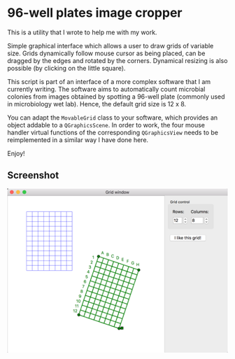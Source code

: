 # 96-well plates image cropper

This is a utility that I wrote to help me with my work. 


Simple graphical interface which allows a user to draw grids of variable 
size. Grids dynamically follow mouse cursor as being placed, can be 
dragged by the edges and rotated by the corners. Dynamical resizing is 
also possible (by clicking on the little square). 

This script is part of an interface of a more complex  software that I am
 currently writing. The software aims to automatically count microbial 
 colonies from 
 images obtained by spotting a 96-well plate  (commonly used in microbiology
  wet lab). Hence,
 the default grid size is 12 x 8.  

You can adapt the `MovableGrid` class to your software, which provides an object
addable to a `QGraphicsScene`. In order to work, the four mouse handler virtual 
functions of the corresponding `QGraphicsView` needs to be reimplemented in 
a similar way I have done here.

Enjoy!

## Screenshot
![alt text][screenshot]

[screenshot]: https://github.com/Llewlyn/Adjustable-12-x-8-grid/blob/master/screenshot.png "Screenshot"

